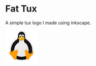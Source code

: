 # Fat Tux
A simple tux logo I made using inkscape.

<img src="https://github.com/ThakshilaDamsak/fat-tux/blob/main/Icons/FatTux.svg" width=20% height=20%>
